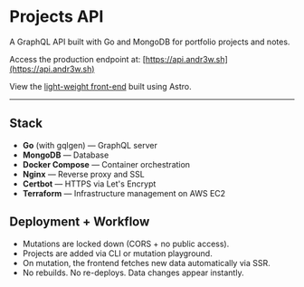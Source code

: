 # Projects API

A GraphQL API built with Go and MongoDB for portfolio projects and notes.

Access the production endpoint at: [https://api.andr3w.sh](https://api.andr3w.sh)

View the [light-weight front-end](https://github.com/andrewjamesmoore/andrew-projects) built using Astro.

---

## Stack

- **Go** (with gqlgen) — GraphQL server
- **MongoDB** — Database
- **Docker Compose** — Container orchestration
- **Nginx** — Reverse proxy and SSL
- **Certbot** — HTTPS via Let's Encrypt
- **Terraform** — Infrastructure management on AWS EC2

## Deployment + Workflow

- Mutations are locked down (CORS + no public access).
- Projects are added via CLI or mutation playground.
- On mutation, the frontend fetches new data automatically via SSR.
- No rebuilds. No re-deploys. Data changes appear instantly.
